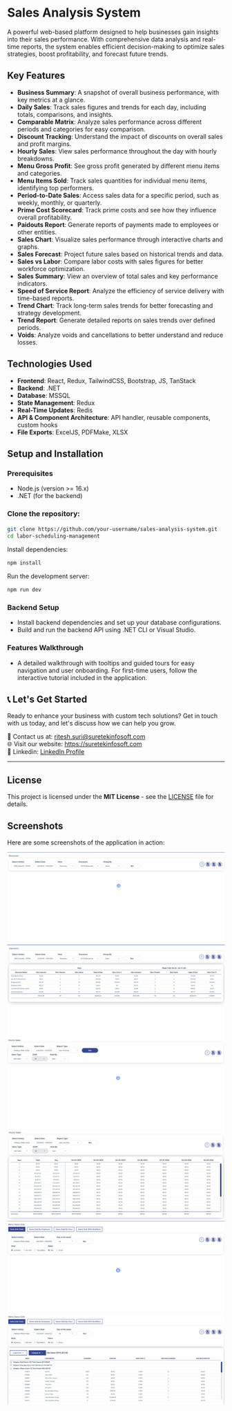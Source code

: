 # Sales Analysis System

A powerful web-based platform designed to help businesses gain insights into their sales performance. With comprehensive data analysis and real-time reports, the system enables efficient decision-making to optimize sales strategies, boost profitability, and forecast future trends.

## Key Features

- **Business Summary**: A snapshot of overall business performance, with key metrics at a glance.
- **Daily Sales**: Track sales figures and trends for each day, including totals, comparisons, and insights.
- **Comparable Matrix**: Analyze sales performance across different periods and categories for easy comparison.
- **Discount Tracking**: Understand the impact of discounts on overall sales and profit margins.
- **Hourly Sales**: View sales performance throughout the day with hourly breakdowns.
- **Menu Gross Profit**: See gross profit generated by different menu items and categories.
- **Menu Items Sold**: Track sales quantities for individual menu items, identifying top performers.
- **Period-to-Date Sales**: Access sales data for a specific period, such as weekly, monthly, or quarterly.
- **Prime Cost Scorecard**: Track prime costs and see how they influence overall profitability.
- **Paidouts Report**: Generate reports of payments made to employees or other entities.
- **Sales Chart**: Visualize sales performance through interactive charts and graphs.
- **Sales Forecast**: Project future sales based on historical trends and data.
- **Sales vs Labor**: Compare labor costs with sales figures for better workforce optimization.
- **Sales Summary**: View an overview of total sales and key performance indicators.
- **Speed of Service Report**: Analyze the efficiency of service delivery with time-based reports.
- **Trend Chart**: Track long-term sales trends for better forecasting and strategy development.
- **Trend Report**: Generate detailed reports on sales trends over defined periods.
- **Voids**: Analyze voids and cancellations to better understand and reduce losses.

## Technologies Used

- **Frontend**: React, Redux, TailwindCSS, Bootstrap, JS, TanStack
- **Backend**: .NET
- **Database**: MSSQL
- **State Management**: Redux
- **Real-Time Updates**: Redis
- **API & Component Architecture**: API handler, reusable components, custom hooks
- **File Exports**: ExcelJS, PDFMake, XLSX

## Setup and Installation

### Prerequisites

- Node.js (version >= 16.x)
- .NET (for the backend)

### Clone the repository:

```bash
git clone https://github.com/your-username/sales-analysis-system.git
cd labor-scheduling-management
```
Install dependencies:
```bash
npm install
```
Run the development server:
```bash
npm run dev
```

### Backend Setup
- Install backend dependencies and set up your database configurations.
- Build and run the backend API using .NET CLI or Visual Studio.

### Features Walkthrough
- A detailed walkthrough with tooltips and guided tours for easy navigation and user onboarding. For first-time users, follow the interactive tutorial included in the application.

## 📞 Let's Get Started

Ready to enhance your business with custom tech solutions? Get in touch with us today, and let's discuss how we can help you grow.

📧 Contact us at: ritesh.suri@suretekinfosoft.com  
🌐 Visit our website: https://suretekinfosoft.com   
🔗 Linkedin: [LinkedIn Profile](https://www.linkedin.com/company/suretek-infosoft-pvt--ltd-/posts/?feedView=all)

---

## License

This project is licensed under the **MIT License** - see the [LICENSE](LICENSE) file for details.

## Screenshots

Here are some screenshots of the application in action:

![screenshot](assets/images/screenshot1.png)
![screenshot](assets/images/screenshot2.png)
![screenshot](assets/images/screenshot3.png)
![screenshot](assets/images/screenshot4.png)
![screenshot](assets/images/screenshot5.png)
![screenshot](assets/images/screenshot6.png)

